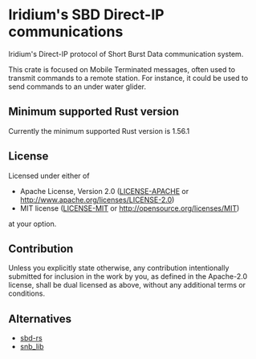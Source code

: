 # Iridium's SBD Direct-IP communications

Iridium's Direct-IP protocol of Short Burst Data communication system.

This crate is focused on Mobile Terminated messages, often used to transmit
commands to a remote station. For instance, it could be used to send commands
to an under water glider.

## Minimum supported Rust version

Currently the minimum supported Rust version is 1.56.1

## License

Licensed under either of

 * Apache License, Version 2.0
   ([LICENSE-APACHE](LICENSE-APACHE) or http://www.apache.org/licenses/LICENSE-2.0)
 * MIT license
   ([LICENSE-MIT](LICENSE-MIT) or http://opensource.org/licenses/MIT)

at your option.

## Contribution

Unless you explicitly state otherwise, any contribution intentionally submitted
for inclusion in the work by you, as defined in the Apache-2.0 license, shall be
dual licensed as above, without any additional terms or conditions.

## Alternatives

* [sbd-rs](https://crates.io/crates/sbd)
* [snb_lib](https://crates.io/crates/sbd_lib)
